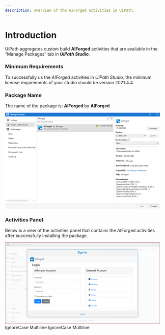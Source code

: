 ```yaml
---
description: Overview of the AIForged activities in UiPath.
---
```


# Introduction

UiPath aggregates custom build **AIForged** activities that are available in the “Manage Packages” tab in _**UiPath Studio**_.

### Minimum Requirements

To successfully us the _AIForged_ activities in _UiPath Studio,_ the minimum license requirements of your studio should be version 2021.4.4.

### Package Name

The name of the package is: **AIForged** by **AIForged**

![](../../assets/image%20%281%29%20%281%29%20%282%29%20%281%29%20%281%29.png)
### Activities Panel

Below is a view of the activities panel that contains the AIForged activities after successfully installing the package.

![](../../assets/image%20%28203%29.png)
 IgnoreCase Multiline IgnoreCase Multiline

